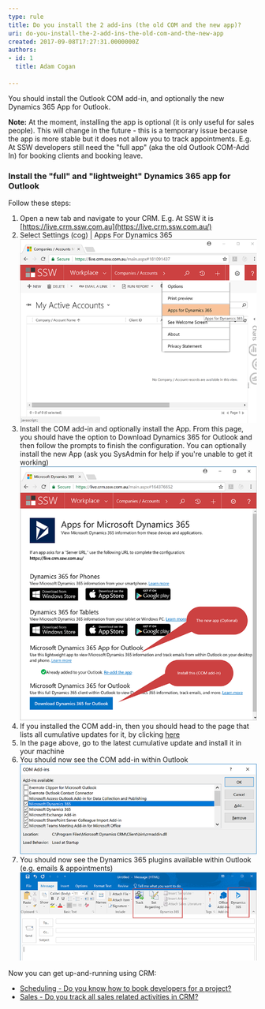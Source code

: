 ```yaml
---
type: rule
title: Do you install the 2 add-ins (the old COM and the new app)?
uri: do-you-install-the-2-add-ins-the-old-com-and-the-new-app
created: 2017-09-08T17:27:31.0000000Z
authors:
- id: 1
  title: Adam Cogan

---
```


You should install the Outlook COM add-in, and optionally the new Dynamics 365 App for Outlook.
 
**Note:** At the moment, installing the app is optional (it is only useful for sales people). This will change in the future - this is a temporary issue because the app is more stable but it does not allow you to track appointments. E.g. At SSW developers still need the "full app" (aka the old Outlook COM-Add In) for booking clients and booking leave.

### Install the "full" and "lightweight" Dynamics 365 app for Outlook


Follow these steps:

1. ﻿﻿﻿﻿Open a new tab and ﻿﻿﻿﻿navigate to your CRM. E.g. At SSW it is [https://live.crm.ssw.com.au](https://live.crm.ssw.com.au/)
2. Select Settings (cog) | Apps For Dynamics 365
 ![ Select Settings (cog) | Apps for Dynamics 365 ﻿menu﻿ item](crm-addins_1.png) 
3. Install the COM add-in and optionally install the App.
From this page, you should have the option to Download Dynamics 365 for Outlook and then follow the prompts to finish the configuration.
You can optionally install the new App (ask you SysAdmin for help if you're unable to get it working)﻿
 ![ Dynamics 365 apps for Outlook﻿. Note the words "lightweight" and "full"](crm-addins_2.png) 
4. If you installed the COM add-in, then you should head to the page that lists all cumulative updates for it, by clicking [here](https://support.microsoft.com/en-au/help/3142345/microsoft-dynamics-365-onpremise-cumulative-updates)
5. In the page above, go to the latest cumulative update and install it in your machine
6. You should now see the COM add-in within Outlook﻿
 ![ Outlook showing the COM Add-ins installed and enabled﻿﻿](crm-addins_3.png) 
7. You should now see the Dynamics 365 plugins available within Outlook﻿ (e.g. emails & appointments) 
 ![ In Outlook open a new Email and see both the Dynamics 365 app and the COM add in](crm-addins_4.png) 


Now you can get up-and-running using CRM:

- [Scheduling - Do you know how to book developers for a project?](/_layouts/15/FIXUPREDIRECT.ASPX?WebId=3dfc0e07-e23a-4cbb-aac2-e778b71166a2&TermSetId=07da3ddf-0924-4cd2-a6d4-a4809ae20160&TermId=d51b4fd0-dc73-4e51-a6fd-e2354b6add89)
- [Sales - Do you track all sales related activities in CRM?](/_layouts/15/FIXUPREDIRECT.ASPX?WebId=3dfc0e07-e23a-4cbb-aac2-e778b71166a2&TermSetId=07da3ddf-0924-4cd2-a6d4-a4809ae20160&TermId=aad93e59-5977-466f-8ab5-39b21fbca4dd)
